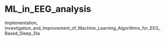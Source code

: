 # ML_in_EEG_analysis
Implementation, Investigation_and_Improvement_of_Machine_Learning_Algorithms_for_EEG_Based_Sleep_Sta
